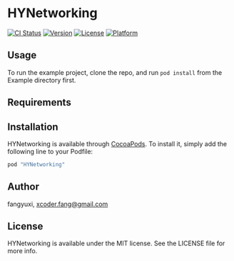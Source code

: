# HYNetworking

[![CI Status](http://img.shields.io/travis/fangyuxi/HYNetworking.svg?style=flat)](https://travis-ci.org/fangyuxi/HYNetworking)
[![Version](https://img.shields.io/cocoapods/v/HYNetworking.svg?style=flat)](http://cocoapods.org/pods/HYNetworking)
[![License](https://img.shields.io/cocoapods/l/HYNetworking.svg?style=flat)](http://cocoapods.org/pods/HYNetworking)
[![Platform](https://img.shields.io/cocoapods/p/HYNetworking.svg?style=flat)](http://cocoapods.org/pods/HYNetworking)

## Usage

To run the example project, clone the repo, and run `pod install` from the Example directory first.

## Requirements

## Installation

HYNetworking is available through [CocoaPods](http://cocoapods.org). To install
it, simply add the following line to your Podfile:

```ruby
pod "HYNetworking"
```

## Author

fangyuxi, xcoder.fang@gmail.com

## License

HYNetworking is available under the MIT license. See the LICENSE file for more info.
